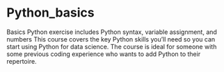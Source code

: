 # Python_basics
Basics Python exercise includes Python syntax, variable assignment, and numbers
This course covers the key Python skills you’ll need so you can start using Python for data science. 
The course is ideal for someone with some previous coding experience who wants to add Python to their repertoire.
